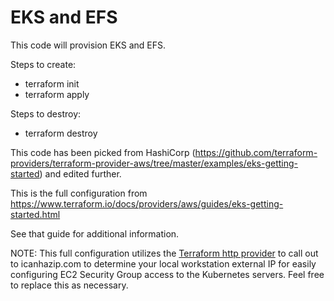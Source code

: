 # EKS and EFS

This code will provision EKS and EFS.

Steps to create:
- terraform init
- terraform apply

Steps to destroy:
- terraform destroy

This code has been picked from HashiCorp (https://github.com/terraform-providers/terraform-provider-aws/tree/master/examples/eks-getting-started) and edited further.

This is the full configuration from https://www.terraform.io/docs/providers/aws/guides/eks-getting-started.html

See that guide for additional information.

NOTE: This full configuration utilizes the [Terraform http provider](https://www.terraform.io/docs/providers/http/index.html) to call out to icanhazip.com to determine your local workstation external IP for easily configuring EC2 Security Group access to the Kubernetes servers. Feel free to replace this as necessary.